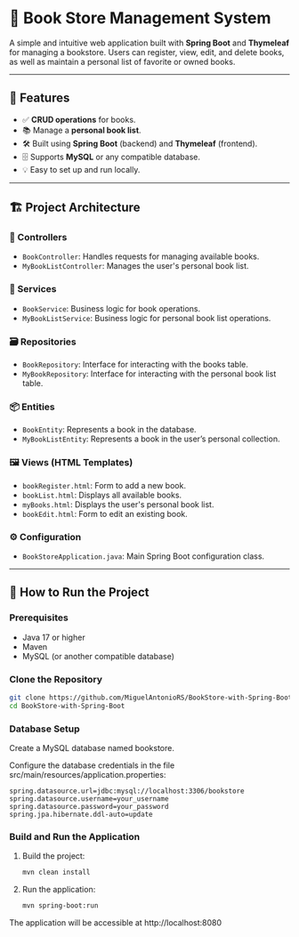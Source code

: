 # 📘 Book Store Management System

A simple and intuitive web application built with **Spring Boot** and **Thymeleaf** for managing a bookstore. Users can register, view, edit, and delete books, as well as maintain a personal list of favorite or owned books.

---

## 🧩 Features 

- ✅ **CRUD operations** for books.
- 📚 Manage a **personal book list**.
- 🛠️ Built using **Spring Boot** (backend) and **Thymeleaf** (frontend).
- 🗄️ Supports **MySQL** or any compatible database.
- 💡 Easy to set up and run locally.

---
 
## 🏗️ Project Architecture

### 🔧 Controllers
- `BookController`: Handles requests for managing available books.
- `MyBookListController`: Manages the user's personal book list.

### 🧠 Services
- `BookService`: Business logic for book operations.
- `MyBookListService`: Business logic for personal book list operations.

### 🗃️ Repositories
- `BookRepository`: Interface for interacting with the books table.
- `MyBookRepository`: Interface for interacting with the personal book list table.

### 📦 Entities
- `BookEntity`: Represents a book in the database.
- `MyBookListEntity`: Represents a book in the user’s personal collection.

### 🖼️ Views (HTML Templates)
- `bookRegister.html`: Form to add a new book.
- `bookList.html`: Displays all available books.
- `myBooks.html`: Displays the user's personal book list.
- `bookEdit.html`: Form to edit an existing book.

### ⚙️ Configuration
- `BookStoreApplication.java`: Main Spring Boot configuration class.

---

## 🚀 How to Run the Project

### Prerequisites
- Java 17 or higher
- Maven
- MySQL (or another compatible database)

### Clone the Repository
```bash
git clone https://github.com/MiguelAntonioRS/BookStore-with-Spring-Boot.git 
cd BookStore-with-Spring-Boot
```

### Database Setup

Create a MySQL database named bookstore.

Configure the database credentials in the file src/main/resources/application.properties:

    spring.datasource.url=jdbc:mysql://localhost:3306/bookstore
    spring.datasource.username=your_username
    spring.datasource.password=your_password
    spring.jpa.hibernate.ddl-auto=update

### Build and Run the Application

   1. Build the project:
      ```bash
      mvn clean install
      ```
   2. Run the application: 
      ```bash
      mvn spring-boot:run
      ```   

The application will be accessible at http://localhost:8080
